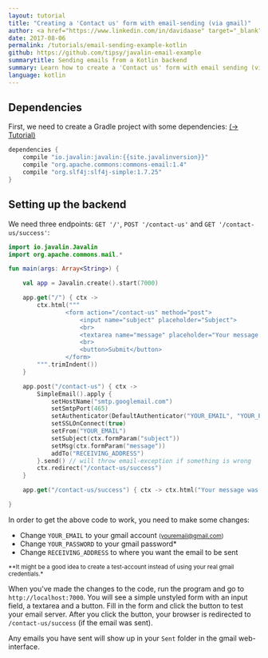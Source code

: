 ```yaml
---
layout: tutorial
title: "Creating a 'Contact us' form with email-sending (via gmail)"
author: <a href="https://www.linkedin.com/in/davidaase" target="_blank">David Åse</a>
date: 2017-08-06
permalink: /tutorials/email-sending-example-kotlin
github: https://github.com/tipsy/javalin-email-example
summarytitle: Sending emails from a Kotlin backend
summary: Learn how to create a 'Contact us' form with email sending (via gmail) with a Kotlin backend
language: kotlin
---
```


## Dependencies

First, we need to create a Gradle project with some dependencies: [(→ Tutorial)](/tutorials/gradle-setup)

~~~java
dependencies {
    compile "io.javalin:javalin:{{site.javalinversion}}"
    compile "org.apache.commons:commons-email:1.4"
    compile "org.slf4j:slf4j-simple:1.7.25"
}
~~~

## Setting up the backend
We need three endpoints: `GET '/'`, `POST '/contact-us'` and `GET '/contact-us/success'`:

```kotlin
import io.javalin.Javalin
import org.apache.commons.mail.*

fun main(args: Array<String>) {

    val app = Javalin.create().start(7000)

    app.get("/") { ctx ->
        ctx.html("""
                <form action="/contact-us" method="post">
                    <input name="subject" placeholder="Subject">
                    <br>
                    <textarea name="message" placeholder="Your message ..."></textarea>
                    <br>
                    <button>Submit</button>
                </form>
        """.trimIndent())
    }

    app.post("/contact-us") { ctx ->
        SimpleEmail().apply {
            setHostName("smtp.googlemail.com")
            setSmtpPort(465)
            setAuthenticator(DefaultAuthenticator("YOUR_EMAIL", "YOUR_PASSWORD"))
            setSSLOnConnect(true)
            setFrom("YOUR_EMAIL")
            setSubject(ctx.formParam("subject"))
            setMsg(ctx.formParam("message"))
            addTo("RECEIVING_ADDRESS")
        }.send() // will throw email-exception if something is wrong
        ctx.redirect("/contact-us/success")
    }

    app.get("/contact-us/success") { ctx -> ctx.html("Your message was sent") }

}
```

In order to get the above code to work, you need to make some changes:

* Change `YOUR_EMAIL` to your gmail account <small>(youremail@gmail.com)</small>
* Change `YOUR_PASSWORD` to your gmail password*
* Change `RECEIVING_ADDRESS` to where you want the email to be sent

<small>**It might be a good idea to create a test-account instead of using your real gmail credentials.*</small>

When you've made the changes to the code, run the program and go to `http://localhost:7000`.
You will see a simple unstyled form with an input field, a textarea and a button.
Fill in the form and click the button to test your email server. After you click the button, your browser
is redirected to `/contact-us/success` (if the email was sent).

Any emails you have sent will show up in your `Sent` folder in the gmail web-interface.
